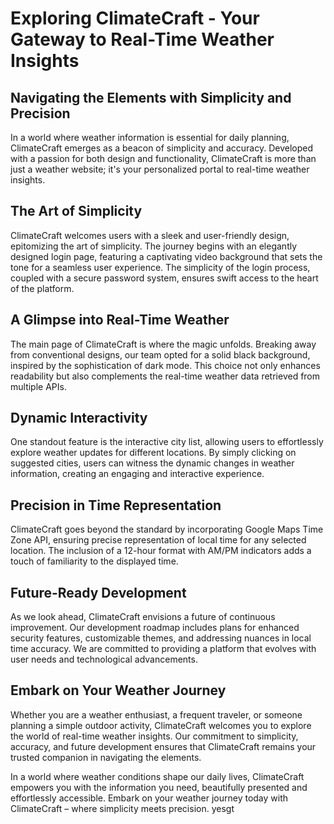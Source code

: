 # Exploring ClimateCraft - Your Gateway to Real-Time Weather Insights
## Navigating the Elements with Simplicity and Precision
In a world where weather information is essential for daily planning, ClimateCraft emerges as a beacon of simplicity and accuracy. Developed with a passion for both design and functionality, ClimateCraft is more than just a weather website; it's your personalized portal to real-time weather insights.

## The Art of Simplicity
ClimateCraft welcomes users with a sleek and user-friendly design, epitomizing the art of simplicity. The journey begins with an elegantly designed login page, featuring a captivating video background that sets the tone for a seamless user experience. The simplicity of the login process, coupled with a secure password system, ensures swift access to the heart of the platform.

## A Glimpse into Real-Time Weather
The main page of ClimateCraft is where the magic unfolds. Breaking away from conventional designs, our team opted for a solid black background, inspired by the sophistication of dark mode. This choice not only enhances readability but also complements the real-time weather data retrieved from multiple APIs.

## Dynamic Interactivity
One standout feature is the interactive city list, allowing users to effortlessly explore weather updates for different locations. By simply clicking on suggested cities, users can witness the dynamic changes in weather information, creating an engaging and interactive experience.

## Precision in Time Representation
ClimateCraft goes beyond the standard by incorporating Google Maps Time Zone API, ensuring precise representation of local time for any selected location. The inclusion of a 12-hour format with AM/PM indicators adds a touch of familiarity to the displayed time.

## Future-Ready Development
As we look ahead, ClimateCraft envisions a future of continuous improvement. Our development roadmap includes plans for enhanced security features, customizable themes, and addressing nuances in local time accuracy. We are committed to providing a platform that evolves with user needs and technological advancements.

## Embark on Your Weather Journey
Whether you are a weather enthusiast, a frequent traveler, or someone planning a simple outdoor activity, ClimateCraft welcomes you to explore the world of real-time weather insights. Our commitment to simplicity, accuracy, and future development ensures that ClimateCraft remains your trusted companion in navigating the elements.

In a world where weather conditions shape our daily lives, ClimateCraft empowers you with the information you need, beautifully presented and effortlessly accessible. Embark on your weather journey today with ClimateCraft – where simplicity meets precision. yesgt
